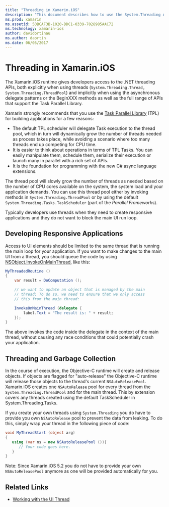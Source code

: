 ```yaml
---
title: "Threading in Xamarin.iOS"
description: "This document describes how to use the System.Threading APIs in a Xamarin.iOS application. It discusses The Task Parallel Library, building responsive applications, and garbage collection."
ms.prod: xamarin
ms.assetid: 50BCAF3B-1020-DDC1-0339-7028985AAC72
ms.technology: xamarin-ios
author: davidortinau
ms.author: daortin
ms.date: 06/05/2017
---
```


# Threading in Xamarin.iOS

The Xamarin.iOS runtime gives developers access to the
.NET threading APIs, both explicitly when using threads
(`System.Threading.Thread, System.Threading.ThreadPool`)
and implicitly when using the asynchronous delegate patterns or
the BeginXXX methods as well as the full range of APIs that
support the Task Parallel Library.

Xamarin strongly recommends that you use
the [Task Parallel Library](https://msdn.microsoft.com/library/dd460717.aspx) (TPL) for building applications for a few reasons:

- The default TPL scheduler will delegate Task execution to the thread pool, which in turn will dynamically grow the number of threads needed as process takes place, while avoiding a scenario where too many threads end up competing for CPU time.
- It is easier to think about operations in terms of TPL Tasks. You can easily manipulate them, schedule them, serialize their execution or launch many in parallel with a rich set of APIs.
- It is the foundation for programming with the new C# async language extensions.

The thread pool will slowly grow the number of threads
as needed based on the number of CPU cores available on the
system, the system load and your application demands. You can
use this thread pool either by invoking methods in `System.Threading.ThreadPool` or by using the default `System.Threading.Tasks.TaskScheduler` (part of the *Parallel Frameworks*).

Typically developers use threads when they need to create
responsive applications and they do not want to block the main
UI run loop.

 <a name="Developing_Responsive_Applications" />

## Developing Responsive Applications

Access to UI elements should be limited to the same thread
that is running the main loop for your application. If you
want to make changes to the main UI from a thread, you should
queue the code by using [NSObject.InvokeOnMainThread](xref:Foundation.NSObject), like this:

```csharp
MyThreadedRoutine ()  
{  
    var result = DoComputation ();  

    // we want to update an object that is managed by the main
    // thread; To do so, we need to ensure that we only access
    // this from the main thread:

    InvokeOnMainThread (delegate {  
        label.Text = "The result is: " + result;  
    });
}
```

The above invokes the code inside the delegate in the
context of the main thread, without causing any race
conditions that could potentially crash your application.

 <a name="Threading_and_Garbage_Collection" />

## Threading and Garbage Collection

In the course of execution, the Objective-C runtime will
create and release objects. If objects are flagged for
"auto-release" the Objective-C runtime will release those
objects to the thread's current `NSAutoReleasePool`. Xamarin.iOS
creates one `NSAutoRelease` pool for every thread from the `System.Threading.ThreadPool` and for the main thread. This by
extension covers any threads created using the default
TaskScheduler in System.Threading.Tasks.

If you create your own threads using `System.Threading` you
do have to provide you own `NSAutoRelease` pool to prevent the
data from leaking. To do this, simply wrap your thread in the
following piece of code:

```csharp
void MyThreadStart (object arg)
{
   using (var ns = new NSAutoReleasePool ()){
      // Your code goes here.
   }
}
```

Note: Since Xamarin.iOS 5.2 you do not have to provide your own `NSAutoReleasePool` anymore as one will be provided
automatically for you.

## Related Links

- [Working with the UI Thread](~/ios/user-interface/ios-ui/ui-thread.md)
